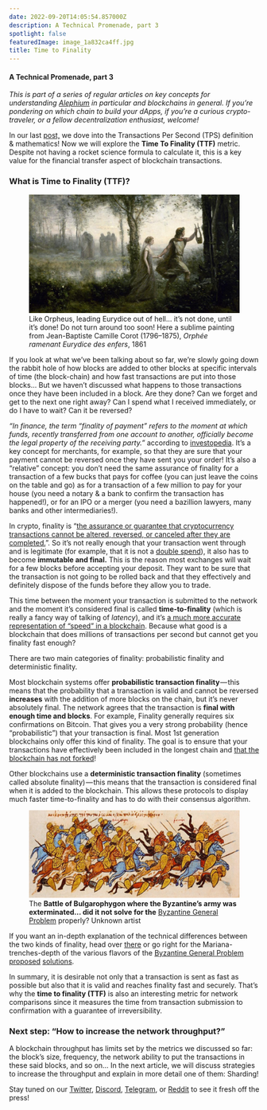 ```yaml
---
date: 2022-09-20T14:05:54.857000Z
description: A Technical Promenade, part 3
spotlight: false
featuredImage: image_1a832ca4ff.jpg
title: Time to Finality
---
```


#### A Technical Promenade, part 3

_This is part of a series of regular articles on key concepts for understanding [Alephium](/) in particular and blockchains in general. If you’re pondering on which chain to build your dApps, if you’re a curious crypto-traveler, or a fellow decentralization enthusiast, welcome!_

In our last <a href="https://medium.com/@alephium/transactions-per-second-tps-f13217a49e39" data-href="https://medium.com/@alephium/transactions-per-second-tps-f13217a49e39">post,</a> we dove into the Transactions Per Second (TPS) definition & mathematics! Now we will explore the **Time To Finality (TTF)** metric. Despite not having a rocket science formula to calculate it, this is a key value for the financial transfer aspect of blockchain transactions.

### What is Time to Finality (TTF)?

<figure id="c94a" class="graf graf--figure graf-after--h3">
<img src="image_1a832ca4ff.jpg" class="graf-image" data-image-id="0*v2EHV8MD8l5jV5-a" data-width="1256" data-height="707" />
<figcaption>Like Orpheus, leading Eurydice out of hell… it’s not done, until it’s done! Do not turn around too soon! Here a sublime painting from Jean-Baptiste Camille Corot (1796–1875), <em>Orphée ramenant Eurydice des enfers</em>, 1861</figcaption>
</figure>

If you look at what we’ve been talking about so far, we’re slowly going down the rabbit hole of how blocks are added to other blocks at specific intervals of time (the block-chain) and how fast transactions are put into those blocks… But we haven’t discussed what happens to those transactions once they have been included in a block. Are they done? Can we forget and get to the next one right away? Can I spend what I received immediately, or do I have to wait? Can it be reversed?

_“In finance, the term “finality of payment” refers to the moment at which funds, recently transferred from one account to another, officially become the legal property of the receiving party.”_ according to <a href="https://www.investopedia.com/terms/f/finality-of-payment.asp" data-href="https://www.investopedia.com/terms/f/finality-of-payment.asp">investopedia</a>. It’s a key concept for merchants, for example, so that they are sure that your payment cannot be reversed once they have sent you your order! It’s also a “relative” concept: you don’t need the same assurance of finality for a transaction of a few bucks that pays for coffee (you can just leave the coins on the table and go) as for a transaction of a few million to pay for your house (you need a notary & a bank to confirm the transaction has happened!), or for an IPO or a merger (you need a bazillion lawyers, many banks and other intermediaries!).

In crypto, finality is “<a href="https://academy.binance.com/en/glossary/finality" data-href="https://academy.binance.com/en/glossary/finality">the assurance or guarantee that cryptocurrency transactions cannot be altered, reversed, or canceled after they are completed.</a>”. So it’s not really enough that your transaction went through and is legitimate (for example, that it is not a <a href="https://en.wikipedia.org/wiki/Double-spending" data-href="https://en.wikipedia.org/wiki/Double-spending">double spend</a>), it also has to become **immutable and final.** This is the reason most exchanges will wait for a few blocks before accepting your deposit. They want to be sure that the transaction is not going to be rolled back and that they effectively and definitely dispose of the funds before they allow you to trade.

This time between the moment your transaction is submitted to the network and the moment it’s considered final is called **time-to-finality** (which is really a fancy way of talking of _latency_), and it’s <a href="https://fantom.foundation/blog/tps-or-ttf-understanding-blockchain-speed/#:~:text=Time%2Dto%2Dfinality%20%28TTF,analog%20to%20latency%20in%20networking." data-href="https://fantom.foundation/blog/tps-or-ttf-understanding-blockchain-speed/#:~:text=Time%2Dto%2Dfinality%20(TTF,analog%20to%20latency%20in%20networking.">a much more accurate representation of “speed” in a blockchain</a>. Because what good is a blockchain that does millions of transactions per second but cannot get you finality fast enough?

There are two main categories of finality: probabilistic finality and deterministic finality.

Most blockchain systems offer **probabilistic transaction finality** — this means that the probability that a transaction is valid and cannot be reversed **increases** with the addition of more blocks on the chain, but it’s never absolutely final. The network agrees that the transaction is **final with enough time and blocks**. For example, Finality generally requires six confirmations on Bitcoin. That gives you a very strong probability (hence “probabilistic”) that your transaction is final. Most 1st generation blockchains only offer this kind of finality. The goal is to ensure that your transactions have effectively been included in the longest chain and <a href="https://dashcore.readme.io/docs/core-guide-block-chain-block-height-and-forking" data-href="https://dashcore.readme.io/docs/core-guide-block-chain-block-height-and-forking">that the blockchain has not forked</a>!

Other blockchains use a **deterministic transaction finality** (sometimes called absolute finality) — this means that the transaction is considered final when it is added to the blockchain. This allows these protocols to display much faster time-to-finality and has to do with their consensus algorithm.

<figure id="30a3" class="graf graf--figure graf-after--p">
<img src="image_8c2f3341fc.jpg" class="graf-image" data-image-id="0*jAtIoVUH_NbfdacK" data-width="1156" data-height="480" />
<figcaption>The <strong>Battle of Bulgarophygon where the Byzantine’s army was exterminated… did it not solve for the</strong> <a href="https://en.wikipedia.org/wiki/Byzantine_fault" class="markup--anchor markup--figure-anchor" data-href="https://en.wikipedia.org/wiki/Byzantine_fault">Byzantine General Problem</a> properly? Unknown artist</figcaption>
</figure>

If you want an in-depth explanation of the technical differences between the two kinds of finality, head over <a href="https://medium.com/mechanism-labs/finality-in-blockchain-consensus-d1f83c120a9a" data-href="https://medium.com/mechanism-labs/finality-in-blockchain-consensus-d1f83c120a9a">there</a> or go right for the Mariana-trenches-depth of the various flavors of the <a href="https://en.wikipedia.org/wiki/Byzantine_fault" data-href="https://en.wikipedia.org/wiki/Byzantine_fault">Byzantine General Problem</a> <a href="https://medium.com/@crytpol_25852/asynchronous-byzantine-fault-tolerance-a-time-independent-future-proof-byzantine-fault-f6f1a4d1f17a" data-href="https://medium.com/@crytpol_25852/asynchronous-byzantine-fault-tolerance-a-time-independent-future-proof-byzantine-fault-f6f1a4d1f17a">proposed</a> <a href="https://www.geeksforgeeks.org/practical-byzantine-fault-tolerancepbft/" data-href="https://www.geeksforgeeks.org/practical-byzantine-fault-tolerancepbft/">solutions</a>.

In summary, it is desirable not only that a transaction is sent as fast as possible but also that it is valid and reaches finality fast and securely. That’s why the **time to finality (TTF)** is also an interesting metric for network comparisons since it measures the time from transaction submission to confirmation with a guarantee of irreversibility.

### Next step: “How to increase the network throughput?”

A blockchain throughput has limits set by the metrics we discussed so far: the block’s size, frequency, the network ability to put the transactions in these said blocks, and so on… In the next article, we will discuss strategies to increase the throughput and explain in more detail one of them: Sharding!

Stay tuned on our <a href="https://twitter.com/alephium" data-href="https://twitter.com/alephium">Twitter</a>, <a href="https://discord.gg/h7cXXy4FEY" data-href="https://discord.gg/h7cXXy4FEY">Discord</a>, <a href="https://t.me/Alephium_Announcement" data-href="https://t.me/Alephium_Announcement">Telegram</a>, or <a href="https://www.reddit.com/r/Alephium/" data-href="https://www.reddit.com/r/Alephium/">Reddit</a> to see it fresh off the press!
